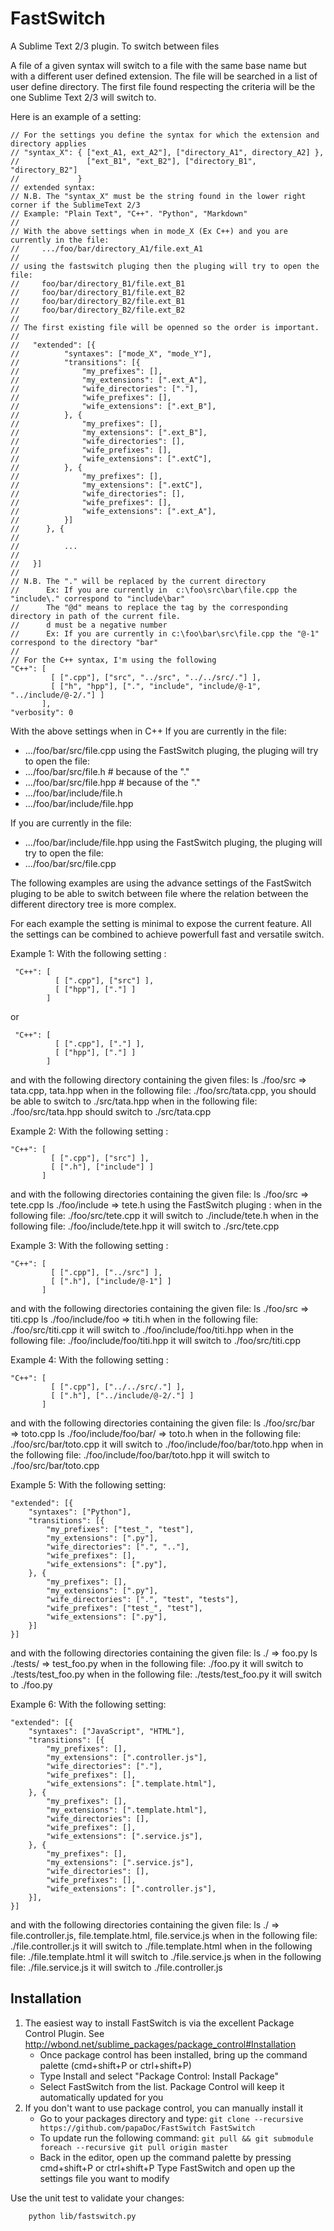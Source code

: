 FastSwitch
==========

A Sublime Text 2/3 plugin. To switch between files

A file of a given syntax will switch to a file with the same base name but with a different user defined extension.
The file will be searched in a list of user define directory. The first file found respecting the criteria will be the one Sublime Text 2/3 will switch to.

Here is an example of a setting:
```
// For the settings you define the syntax for which the extension and directory applies
// "syntax_X": { ["ext_A1, ext_A2"], ["directory_A1", directory_A2] },
//               ["ext_B1", "ext_B2"], ["directory_B1", "directory_B2"]
//             }
// extended syntax:
// N.B. The "syntax_X" must be the string found in the lower right corner if the SublimeText 2/3
// Example: "Plain Text", "C++". "Python", "Markdown"
//
// With the above settings when in mode_X (Ex C++) and you are currently in the file:
//     .../foo/bar/directory_A1/file.ext_A1
//
// using the fastswitch pluging then the pluging will try to open the file:
//     foo/bar/directory_B1/file.ext_B1
//     foo/bar/directory_B1/file.ext_B2
//     foo/bar/directory_B2/file.ext_B1
//     foo/bar/directory_B2/file.ext_B2
//
// The first existing file will be openned so the order is important.
//
//   "extended": [{
//          "syntaxes": ["mode_X", "mode_Y"],
//          "transitions": [{
//              "my_prefixes": [],
//              "my_extensions": [".ext_A"],
//              "wife_directories": ["."],
//              "wife_prefixes": [],
//              "wife_extensions": [".ext_B"],
//          }, {
//              "my_prefixes": [],
//              "my_extensions": [".ext_B"],
//              "wife_directories": [],
//              "wife_prefixes": [],
//              "wife_extensions": [".extC"],
//          }, {
//              "my_prefixes": [],
//              "my_extensions": [".extC"],
//              "wife_directories": [],
//              "wife_prefixes": [],
//              "wife_extensions": [".ext_A"],
//          }]
//      }, {
//
//          ...
//
//   }]
//
// N.B. The "." will be replaced by the current directory
//      Ex: If you are currently in  c:\foo\src\bar\file.cpp the "include\." correspond to "include\bar"
//      The "@d" means to replace the tag by the corresponding directory in path of the current file.
//      d must be a negative number
//      Ex: If you are currently in c:\foo\bar\src\file.cpp the "@-1" correspond to the directory "bar"
//
// For the C++ syntax, I'm using the following
"C++": [
         [ [".cpp"], ["src", "../src", "../../src/."] ],
         [ ["h", "hpp"], [".", "include", "include/@-1", "../include/@-2/."] ]
       ],
"verbosity": 0
```

With the above settings when in C++
If you are currently in the file:
  * .../foo/bar/src/file.cpp
using the FastSwitch pluging, the pluging will try to open the file:
  * .../foo/bar/src/file.h                    # because of the "."
  * .../foo/bar/src/file.hpp                  # because of the "."
  * .../foo/bar/include/file.h
  * .../foo/bar/include/file.hpp

If you are currently in the file:
  * .../foo/bar/include/file.hpp
using the FastSwitch pluging, the pluging will try to open the file:
  * .../foo/bar/src/file.cpp


The following examples are using the advance settings of the FastSwitch pluging to be able to switch between file
where the relation between the different directory tree is more complex.

For each example the setting is minimal to expose the current feature. All the settings can be combined to achieve
powerfull fast and versatile switch.

Example 1:
With the following setting :
```
 "C++": [
          [ [".cpp"], ["src"] ],
          [ ["hpp"], ["."] ]
        ]
```
 or
```
 "C++": [
          [ [".cpp"], ["."] ],
          [ ["hpp"], ["."] ]
        ]
```
and with the following directory containing the given files:
ls ./foo/src => tata.cpp, tata.hpp
when in the following file: ./foo/src/tata.cpp, you should be able to switch to ./src/tata.hpp
when in the following file: ./foo/src/tata.hpp should switch to ./src/tata.cpp

Example 2:
With the following setting :
```
"C++": [
         [ [".cpp"], ["src"] ],
         [ [".h"], ["include"] ]
       ]
```
and with the following directories containing the given file:
ls ./foo/src => tete.cpp
ls ./foo/include => tete.h
using the FastSwitch pluging :
when in the following file: ./foo/src/tete.cpp it will switch to ./include/tete.h
when in the following file: ./foo/include/tete.hpp it will switch to ./src/tete.cpp

Example 3:
With the following setting :
```
"C++": [
         [ [".cpp"], ["../src"] ],
         [ [".h"], ["include/@-1"] ]
       ]
```
and with the following directories containing the given file:
ls ./foo/src => titi.cpp
ls ./foo/include/foo => titi.h
when in the following file: ./foo/src/titi.cpp it will switch to ./foo/include/foo/titi.hpp
when in the following file: ./foo/include/foo/titi.hpp it will switch to ./foo/src/titi.cpp

Example 4:
With the following setting :
```
"C++": [
         [ [".cpp"], ["../../src/."] ],
         [ [".h"], ["../include/@-2/."] ]
       ]
```
and with the following directories containing the given file:
ls ./foo/src/bar => toto.cpp
ls ./foo/include/foo/bar/ => toto.h
when in the following file: ./foo/src/bar/toto.cpp it will switch to ./foo/include/foo/bar/toto.hpp
when in the following file: ./foo/include/foo/bar/toto.hpp it will switch to ./foo/src/bar/toto.cpp

Example 5:
With the following setting:
```
"extended": [{
    "syntaxes": ["Python"],
    "transitions": [{
        "my_prefixes": ["test_", "test"],
        "my_extensions": [".py"],
        "wife_directories": [".", ".."],
        "wife_prefixes": [],
        "wife_extensions": [".py"],
    }, {
        "my_prefixes": [],
        "my_extensions": [".py"],
        "wife_directories": [".", "test", "tests"],
        "wife_prefixes": ["test_", "test"],
        "wife_extensions": [".py"],
    }]
}]
```
and with the following directories containing the given file:
ls ./ => foo.py
ls ./tests/ => test_foo.py
when in the following file: ./foo.py it will switch to ./tests/test_foo.py
when in the following file: ./tests/test_foo.py it will switch to ./foo.py

Example 6:
With the following setting:
```
"extended": [{
    "syntaxes": ["JavaScript", "HTML"],
    "transitions": [{
        "my_prefixes": [],
        "my_extensions": [".controller.js"],
        "wife_directories": ["."],
        "wife_prefixes": [],
        "wife_extensions": [".template.html"],
    }, {
        "my_prefixes": [],
        "my_extensions": [".template.html"],
        "wife_directories": [],
        "wife_prefixes": [],
        "wife_extensions": [".service.js"],
    }, {
        "my_prefixes": [],
        "my_extensions": [".service.js"],
        "wife_directories": [],
        "wife_prefixes": [],
        "wife_extensions": [".controller.js"],
    }],
}]
```
and with the following directories containing the given file:
ls ./ => file.controller.js, file.template.html, file.service.js
when in the following file: ./file.controller.js it will switch to ./file.template.html
when in the following file: ./file.template.html it will switch to ./file.service.js
when in the following file: ./file.service.js it will switch to ./file.controller.js


Installation
------------

1. The easiest way to install FastSwitch is via the excellent Package Control Plugin.
   See http://wbond.net/sublime_packages/package_control#Installation
   * Once package control has been installed, bring up the command palette (cmd+shift+P or ctrl+shift+P)
   * Type Install and select "Package Control: Install Package"
   * Select FastSwitch from the list. Package Control will keep it automatically updated for you
2. If you don't want to use package control, you can manually install it
   * Go to your packages directory and type:
   ```git clone --recursive https://github.com/papaDoc/FastSwitch FastSwitch ```
   * To update run the following command:
   ```git pull && git submodule foreach --recursive git pull origin master```
   * Back in the editor, open up the command palette by pressing cmd+shift+P or ctrl+shift+P
   Type FastSwitch and open up the settings file you want to modify

Use the unit test to validate your changes:

```
    python lib/fastswitch.py
```
